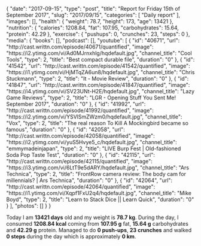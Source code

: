 {
    "date": "2017-09-15",
    "type": "post",
    "title": "Report for Friday 15th of September 2017",
    "slug": "2017\/09\/15",
    "categories": [
        "Daily report"
    ],
    "images": [],
    "health": {
        "weight": 78.7,
        "height": 173,
        "age": 13421
    },
    "nutrition": {
        "calories": 1208.84,
        "fat": 107.95,
        "carbohydrates": 15.64,
        "protein": 42.29
    },
    "exercise": {
        "pushups": 0,
        "crunches": 23,
        "steps": 0
    },
    "media": {
        "books": [],
        "podcast": [],
        "youtube": [
            {
                "id": "40671",
                "url": "http:\/\/cast.writtn.com\/episode\/40671\/quantified",
                "image": "https:\/\/i2.ytimg.com\/vi\/Ad0MJrnxhlg\/hqdefault.jpg",
                "channel_title": "Cool Tools",
                "type": 2,
                "title": "Best compact durable file",
                "duration": "0"
            },
            {
                "id": "41542",
                "url": "http:\/\/cast.writtn.com\/episode\/41542\/quantified",
                "image": "https:\/\/i1.ytimg.com\/vi\/HjMTqZA6un8\/hqdefault.jpg",
                "channel_title": "Chris Stuckmann",
                "type": 2,
                "title": "It - Movie Review",
                "duration": "0"
            },
            {
                "id": "41847",
                "url": "http:\/\/cast.writtn.com\/episode\/41847\/quantified",
                "image": "https:\/\/i4.ytimg.com\/vi\/SV23UNt-H2E\/hqdefault.jpg",
                "channel_title": "Lazy Game Reviews",
                "type": 2,
                "title": "LGR - Opening Stuff You Sent Me! September 2017",
                "duration": "0"
            },
            {
                "id": "41992",
                "url": "http:\/\/cast.writtn.com\/episode\/41992\/quantified",
                "image": "https:\/\/i2.ytimg.com\/vi\/YSVlSmZWzm0\/hqdefault.jpg",
                "channel_title": "Vox",
                "type": 2,
                "title": "The real reason To Kill A Mockingbird became so famous",
                "duration": "0"
            },
            {
                "id": "42058",
                "url": "http:\/\/cast.writtn.com\/episode\/42058\/quantified",
                "image": "https:\/\/i2.ytimg.com\/vi\/yuS5Hvye5_c\/hqdefault.jpg",
                "channel_title": "emmymadeinjapan",
                "type": 2,
                "title": "LIVE Burp Fest | Old-fashioned Soda Pop Taste Test",
                "duration": "0"
            },
            {
                "id": "42115",
                "url": "http:\/\/cast.writtn.com\/episode\/42115\/quantified",
                "image": "https:\/\/i3.ytimg.com\/vi\/6LtT9e5dARY\/hqdefault.jpg",
                "channel_title": "Ars Technica",
                "type": 2,
                "title": "FrontRow camera review: The body cam for millennials? | Ars Technica",
                "duration": "0"
            },
            {
                "id": "42064",
                "url": "http:\/\/cast.writtn.com\/episode\/42064\/quantified",
                "image": "https:\/\/i1.ytimg.com\/vi\/Xqpf1FxU2q4\/hqdefault.jpg",
                "channel_title": "Mike Boyd",
                "type": 2,
                "title": "Learn to Stack Dice || Learn Quick",
                "duration": "0"
            }
        ],
        "photos": []
    }
}

Today I am <strong>13421 days</strong> old and my weight is <strong>78.7 kg</strong>. During the day, I consumed <strong>1208.84 kcal</strong> coming from <strong>107.95 g</strong> fat, <strong>15.64 g</strong> carbohydrates and <strong>42.29 g</strong> protein. Managed to do <strong>0 push-ups</strong>, <strong>23 crunches</strong> and walked <strong>0 steps</strong> during the day which is approximately <strong>0 km</strong>.
